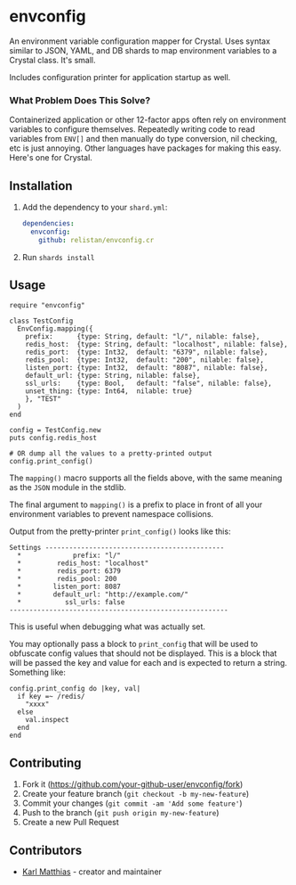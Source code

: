 # envconfig

An environment variable configuration mapper for Crystal. Uses syntax similar
to JSON, YAML, and DB shards to map environment variables to a Crystal class.
It's small.

Includes configuration printer for application startup as well.

### What Problem Does This Solve?

Containerized application or other 12-factor apps often rely on environment
variables to configure themselves. Repeatedly writing code to read variables
from `ENV[]` and then manually do type conversion, nil checking, etc is just
annoying. Other languages have packages for making this easy. Here's one for
Crystal. 

## Installation

1. Add the dependency to your `shard.yml`:

   ```yaml
   dependencies:
     envconfig:
       github: relistan/envconfig.cr
   ```

2. Run `shards install`

## Usage

```crystal
require "envconfig"
```

```crystal
class TestConfig
  EnvConfig.mapping({
    prefix:      {type: String, default: "l/", nilable: false},
    redis_host:  {type: String, default: "localhost", nilable: false},
    redis_port:  {type: Int32,  default: "6379", nilable: false},
    redis_pool:  {type: Int32,  default: "200", nilable: false},
    listen_port: {type: Int32,  default: "8087", nilable: false},
    default_url: {type: String, nilable: false},
    ssl_urls:    {type: Bool,   default: "false", nilable: false},
    unset_thing: {type: Int64,  nilable: true}
    }, "TEST"
  )
end

config = TestConfig.new
puts config.redis_host

# OR dump all the values to a pretty-printed output
config.print_config()
```

The `mapping()` macro supports all the fields above, with the same meaning as
the `JSON` module in the stdlib.

The final argument to `mapping()` is a prefix to place in front of all your
environment variables to prevent namespace collisions.

Output from the pretty-printer `print_config()` looks like this:

```
Settings ---------------------------------------------
  *             prefix: "l/"
  *         redis_host: "localhost"
  *         redis_port: 6379
  *         redis_pool: 200
  *        listen_port: 8087
  *        default_url: "http://example.com/"
  *           ssl_urls: false
-------------------------------------------------------
```

This is useful when debugging what was actually set.

You may optionally pass a block to `print_config` that will be used to
obfuscate config values that should not be displayed. This is a block that will
be passed the key and value for each and is expected to return a string.
Something like:

```
config.print_config do |key, val|
  if key =~ /redis/
    "xxxx"
  else
    val.inspect
  end
end
```

## Contributing

1. Fork it (<https://github.com/your-github-user/envconfig/fork>)
2. Create your feature branch (`git checkout -b my-new-feature`)
3. Commit your changes (`git commit -am 'Add some feature'`)
4. Push to the branch (`git push origin my-new-feature`)
5. Create a new Pull Request

## Contributors

- [Karl Matthias](https://github.com/relistan) - creator and maintainer
